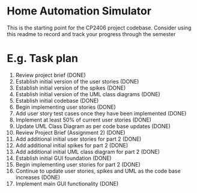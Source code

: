 # Home Automation Simulator
This is the starting point for the CP2406 project codebase.
Consider using this readme to record and track your progress through the semester
# E.g. Task plan
1. Review project brief (DONE)
2. Establish initial version of the user stories (DONE)
3. Establish initial version of the spikes (DONE)
4. Establish initial version of the UML class diagrams (DONE)
5. Establish initial codebase (DONE)
6. Begin implementing user stories (DONE)
7. Add user story test cases once they have been implemented (DONE)
8. Implement at least 50% of current user stories (DONE)
9. Update UML Class Diagram as per code base updates (DONE)
10. Review Project Brief (Assignment 2) (DONE)
11. Add additional initial user stories for part 2 (DONE)
12. Add additional initial spikes for part 2 (DONE) 
13. Add additional initial UML class diagram for part 2 (DONE) 
14. Establish initial GUI foundation (DONE)
15. Begin implementing user stories for part 2 (DONE) 
16. Continue to update user stories, spikes and UML as the code base increases (DONE) 
17. Implement main GUI functionality (DONE) 
